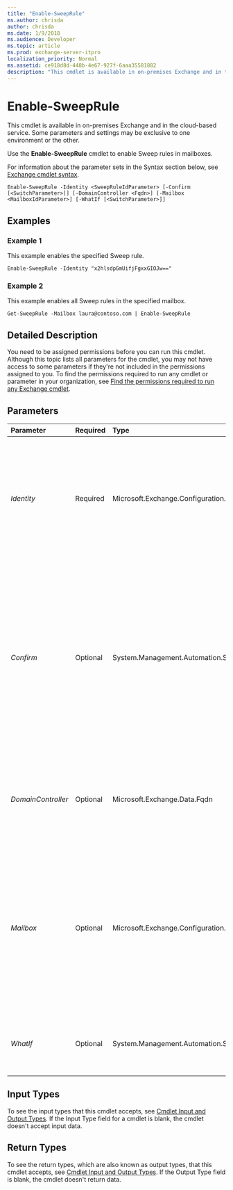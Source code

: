 ```yaml
---
title: "Enable-SweepRule"
ms.author: chrisda
author: chrisda
ms.date: 1/9/2018
ms.audience: Developer
ms.topic: article
ms.prod: exchange-server-itpro
localization_priority: Normal
ms.assetid: ce918d8d-448b-4e67-927f-6aaa35581882
description: "This cmdlet is available in on-premises Exchange and in the cloud-based service. Some parameters and settings may be exclusive to one environment or the other."
---
```


# Enable-SweepRule

This cmdlet is available in on-premises Exchange and in the cloud-based service. Some parameters and settings may be exclusive to one environment or the other.
  
Use the **Enable-SweepRule** cmdlet to enable Sweep rules in mailboxes.
  
For information about the parameter sets in the Syntax section below, see [Exchange cmdlet syntax](https://technet.microsoft.com/library/bb123552.aspx). 
  
```
Enable-SweepRule -Identity <SweepRuleIdParameter> [-Confirm [<SwitchParameter>]] [-DomainController <Fqdn>] [-Mailbox <MailboxIdParameter>] [-WhatIf [<SwitchParameter>]]

```

## Examples
<a name="Examples"> </a>

### Example 1

This example enables the specified Sweep rule.
  
```
Enable-SweepRule -Identity "x2hlsdpGmUifjFgxxGIOJw=="
```

### Example 2

This example enables all Sweep rules in the specified mailbox.
  
```
Get-SweepRule -Mailbox laura@contoso.com | Enable-SweepRule
```

## Detailed Description
<a name="DetailedDescription"> </a>

You need to be assigned permissions before you can run this cmdlet. Although this topic lists all parameters for the cmdlet, you may not have access to some parameters if they're not included in the permissions assigned to you. To find the permissions required to run any cmdlet or parameter in your organization, see [Find the permissions required to run any Exchange cmdlet](https://technet.microsoft.com/library/mt432940.aspx). 
  
## Parameters
<a name="DetailedDescription"> </a>

|**Parameter**|**Required**|**Type**|**Description**|
|:-----|:-----|:-----|:-----|
| _Identity_ <br/> |Required  <br/> |Microsoft.Exchange.Configuration.Tasks.SweepRuleIdParameter  <br/> | The _Identity_ parameter specifies the Sweep rule that you want to enable. You can use any value that uniquely identifies the rule. For example: <br/> **RuleId** property (for example, `x2hlsdpGmUifjFgxxGIOJw==`).  <br/>  Exchange Online: `<mailbox alias>\<RuleId>` (for example, `rzaher\x2hlsdpGmUifjFgxxGIOJw==`.  <br/>  On-premises Exchange: `<mailbox canonical name>\<RuleId>` (for example, `contoso.com/Users/Rick Zaher\x2hlsdpGmUifjFgxxGIOJw==`.  <br/> |
| _Confirm_ <br/> |Optional  <br/> |System.Management.Automation.SwitchParameter  <br/> | The _Confirm_ switch specifies whether to show or hide the confirmation prompt. How this switch affects the cmdlet depends on if the cmdlet requires confirmation before proceeding. <br/>  Destructive cmdlets (for example, **Remove-\*** cmdlets) have a built-in pause that forces you to acknowledge the command before proceeding. For these cmdlets, you can skip the confirmation prompt by using this exact syntax: `-Confirm:$false`.  <br/>  Most other cmdlets (for example, **New-\*** and **Set-\*** cmdlets) don't have a built-in pause. For these cmdlets, specifying the _Confirm_ switch without a value introduces a pause that forces you acknowledge the command before proceeding. <br/> |
| _DomainController_ <br/> |Optional  <br/> |Microsoft.Exchange.Data.Fqdn  <br/> |This parameter is available only in on-premises Exchange.  <br/> The _DomainController_ parameter specifies the domain controller that's used by this cmdlet to read data from or write data to Active Directory. You identify the domain controller by its fully qualified domain name (FQDN). For example, `dc01.contoso.com`.  <br/> |
| _Mailbox_ <br/> |Optional  <br/> |Microsoft.Exchange.Configuration.Tasks.MailboxIdParameter  <br/> | The _Mailbox_ parameter specifies the mailbox that contains the rule you want to enable. You can use any value that uniquely identifies the mailbox. <br/>  For example: <br/>  Name <br/>  Display name <br/>  Alias <br/>  Distinguished name (DN) <br/>  Canonical DN <br/> _\<domain name\>_\ _\<account name\>_ <br/>  Email address <br/>  GUID <br/> **LegacyExchangeDN** <br/> **SamAccountName** <br/>  User ID or user principal name (UPN) <br/> |
| _WhatIf_ <br/> |Optional  <br/> |System.Management.Automation.SwitchParameter  <br/> |The _WhatIf_ switch simulates the actions of the command. You can use this switch to view the changes that would occur without actually applying those changes. You don't need to specify a value with this switch. <br/> |
   
## Input Types
<a name="InputTypes"> </a>

To see the input types that this cmdlet accepts, see [Cmdlet Input and Output Types](http://go.microsoft.com/fwlink/p/?linkId=616387). If the Input Type field for a cmdlet is blank, the cmdlet doesn't accept input data. 
  
## Return Types
<a name="ReturnTypes"> </a>

To see the return types, which are also known as output types, that this cmdlet accepts, see [Cmdlet Input and Output Types](http://go.microsoft.com/fwlink/p/?linkId=616387). If the Output Type field is blank, the cmdlet doesn't return data. 
  

